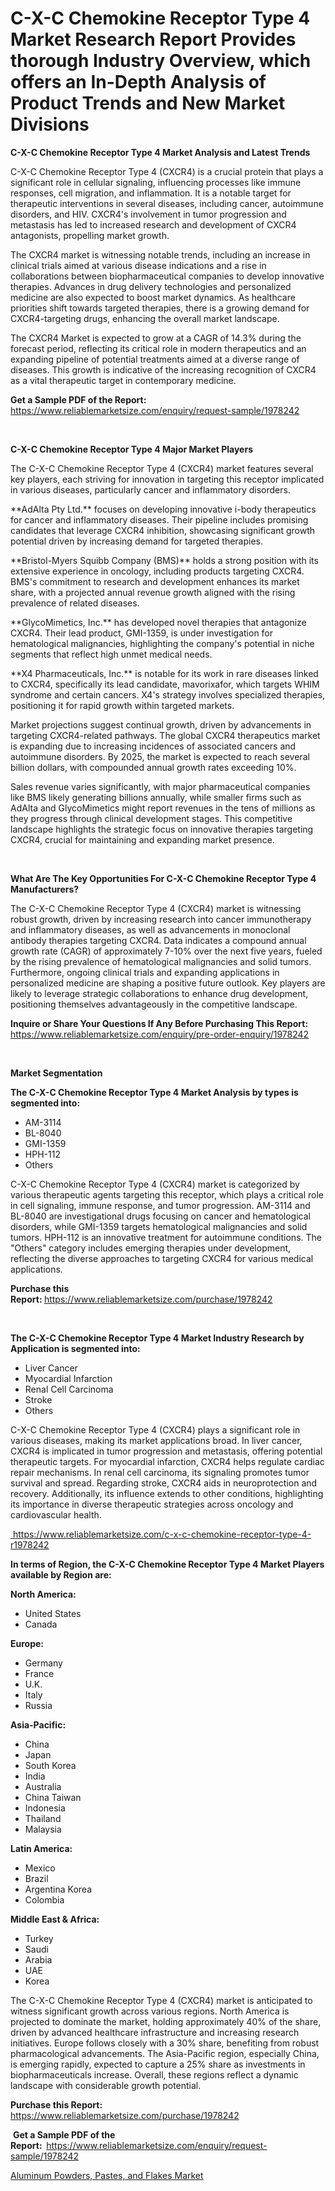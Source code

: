 <p><h1>C-X-C Chemokine Receptor Type 4 Market Research Report Provides thorough Industry Overview, which offers an In-Depth Analysis of Product Trends and New Market Divisions</h1></p><p><strong>C-X-C Chemokine Receptor Type 4 Market Analysis and Latest Trends</strong></p>
<p><p>C-X-C Chemokine Receptor Type 4 (CXCR4) is a crucial protein that plays a significant role in cellular signaling, influencing processes like immune responses, cell migration, and inflammation. It is a notable target for therapeutic interventions in several diseases, including cancer, autoimmune disorders, and HIV. CXCR4's involvement in tumor progression and metastasis has led to increased research and development of CXCR4 antagonists, propelling market growth.</p><p>The CXCR4 market is witnessing notable trends, including an increase in clinical trials aimed at various disease indications and a rise in collaborations between biopharmaceutical companies to develop innovative therapies. Advances in drug delivery technologies and personalized medicine are also expected to boost market dynamics. As healthcare priorities shift towards targeted therapies, there is a growing demand for CXCR4-targeting drugs, enhancing the overall market landscape. </p><p>The CXCR4 Market is expected to grow at a CAGR of 14.3% during the forecast period, reflecting its critical role in modern therapeutics and an expanding pipeline of potential treatments aimed at a diverse range of diseases. This growth is indicative of the increasing recognition of CXCR4 as a vital therapeutic target in contemporary medicine.</p></p>
<p><strong>Get a Sample PDF of the Report:&nbsp;</strong> <a href="https://www.reliablemarketsize.com/enquiry/request-sample/1978242?utm_campaign=1845&utm_medium=2&utm_source=Github&utm_content=ia&utm_term=15012025&utm_id=c-x-c-chemokine-receptor-type-4">https://www.reliablemarketsize.com/enquiry/request-sample/1978242</a></p>
<p>&nbsp;</p>
<p><strong>C-X-C Chemokine Receptor Type 4 Major Market Players</strong></p>
<p><p>The C-X-C Chemokine Receptor Type 4 (CXCR4) market features several key players, each striving for innovation in targeting this receptor implicated in various diseases, particularly cancer and inflammatory disorders. </p><p>**AdAlta Pty Ltd.** focuses on developing innovative i-body therapeutics for cancer and inflammatory diseases. Their pipeline includes promising candidates that leverage CXCR4 inhibition, showcasing significant growth potential driven by increasing demand for targeted therapies.</p><p>**Bristol-Myers Squibb Company (BMS)** holds a strong position with its extensive experience in oncology, including products targeting CXCR4. BMS's commitment to research and development enhances its market share, with a projected annual revenue growth aligned with the rising prevalence of related diseases.</p><p>**GlycoMimetics, Inc.** has developed novel therapies that antagonize CXCR4. Their lead product, GMI-1359, is under investigation for hematological malignancies, highlighting the company's potential in niche segments that reflect high unmet medical needs. </p><p>**X4 Pharmaceuticals, Inc.** is notable for its work in rare diseases linked to CXCR4, specifically its lead candidate, mavorixafor, which targets WHIM syndrome and certain cancers. X4's strategy involves specialized therapies, positioning it for rapid growth within targeted markets.</p><p>Market projections suggest continual growth, driven by advancements in targeting CXCR4-related pathways. The global CXCR4 therapeutics market is expanding due to increasing incidences of associated cancers and autoimmune disorders. By 2025, the market is expected to reach several billion dollars, with compounded annual growth rates exceeding 10%. </p><p>Sales revenue varies significantly, with major pharmaceutical companies like BMS likely generating billions annually, while smaller firms such as AdAlta and GlycoMimetics might report revenues in the tens of millions as they progress through clinical development stages. This competitive landscape highlights the strategic focus on innovative therapies targeting CXCR4, crucial for maintaining and expanding market presence.</p></p>
<p>&nbsp;</p>
<p><strong>What Are The Key Opportunities For C-X-C Chemokine Receptor Type 4 Manufacturers?</strong></p>
<p><p>The C-X-C Chemokine Receptor Type 4 (CXCR4) market is witnessing robust growth, driven by increasing research into cancer immunotherapy and inflammatory diseases, as well as advancements in monoclonal antibody therapies targeting CXCR4. Data indicates a compound annual growth rate (CAGR) of approximately 7-10% over the next five years, fueled by the rising prevalence of hematological malignancies and solid tumors. Furthermore, ongoing clinical trials and expanding applications in personalized medicine are shaping a positive future outlook. Key players are likely to leverage strategic collaborations to enhance drug development, positioning themselves advantageously in the competitive landscape.</p></p>
<p><strong>Inquire or Share Your Questions If Any Before Purchasing This Report:</strong> <a href="https://www.reliablemarketsize.com/enquiry/pre-order-enquiry/1978242?utm_campaign=1845&utm_medium=2&utm_source=Github&utm_content=ia&utm_term=15012025&utm_id=c-x-c-chemokine-receptor-type-4">https://www.reliablemarketsize.com/enquiry/pre-order-enquiry/1978242</a></p>
<p>&nbsp;</p>
<p><strong>Market Segmentation</strong></p>
<p><strong>The C-X-C Chemokine Receptor Type 4 Market Analysis by types is segmented into:</strong></p>
<p><ul><li>AM-3114</li><li>BL-8040</li><li>GMI-1359</li><li>HPH-112</li><li>Others</li></ul></p>
<p><p>C-X-C Chemokine Receptor Type 4 (CXCR4) market is categorized by various therapeutic agents targeting this receptor, which plays a critical role in cell signaling, immune response, and tumor progression. AM-3114 and BL-8040 are investigational drugs focusing on cancer and hematological disorders, while GMI-1359 targets hematological malignancies and solid tumors. HPH-112 is an innovative treatment for autoimmune conditions. The "Others" category includes emerging therapies under development, reflecting the diverse approaches to targeting CXCR4 for various medical applications.</p></p>
<p><strong>Purchase this Report:&nbsp;</strong><a href="https://www.reliablemarketsize.com/purchase/1978242?utm_campaign=1845&utm_medium=2&utm_source=Github&utm_content=ia&utm_term=15012025&utm_id=c-x-c-chemokine-receptor-type-4">https://www.reliablemarketsize.com/purchase/1978242</a></p>
<p>&nbsp;</p>
<p><strong>The C-X-C Chemokine Receptor Type 4 Market Industry Research by Application is segmented into:</strong></p>
<p><ul><li>Liver Cancer</li><li>Myocardial Infarction</li><li>Renal Cell Carcinoma</li><li>Stroke</li><li>Others</li></ul></p>
<p><p>C-X-C Chemokine Receptor Type 4 (CXCR4) plays a significant role in various diseases, making its market applications broad. In liver cancer, CXCR4 is implicated in tumor progression and metastasis, offering potential therapeutic targets. For myocardial infarction, CXCR4 helps regulate cardiac repair mechanisms. In renal cell carcinoma, its signaling promotes tumor survival and spread. Regarding stroke, CXCR4 aids in neuroprotection and recovery. Additionally, its influence extends to other conditions, highlighting its importance in diverse therapeutic strategies across oncology and cardiovascular health.</p></p>
<p><a href="https://www.reliablemarketsize.com/c-x-c-chemokine-receptor-type-4-r1978242?utm_campaign=1845&utm_medium=2&utm_source=Github&utm_content=ia&utm_term=15012025&utm_id=c-x-c-chemokine-receptor-type-4">&nbsp;https://www.reliablemarketsize.com/c-x-c-chemokine-receptor-type-4-r1978242</a></p>
<p><strong>In terms of Region, the C-X-C Chemokine Receptor Type 4 Market Players available by Region are:</strong></p>
<p>
    <p> <strong> North America: </strong>
        <ul>
            <li>United States</li>
            <li>Canada</li>
        </ul>
        </p> 
    <p> <strong> Europe: </strong>
        <ul>
            <li>Germany</li>
            <li>France</li>
            <li>U.K.</li>
            <li>Italy</li>
            <li>Russia</li>
        </ul>
        </p> 
    <p> <strong> Asia-Pacific: </strong>
        <ul>
            <li>China</li>
            <li>Japan</li>
            <li>South Korea</li>
            <li>India</li>
            <li>Australia</li>
            <li>China Taiwan</li>
            <li>Indonesia</li>
            <li>Thailand</li>
            <li>Malaysia</li>
        </ul>
        </p> 
    <p> <strong> Latin America: </strong>
        <ul>
            <li>Mexico</li>
            <li>Brazil</li>
            <li>Argentina Korea</li>
            <li>Colombia</li>
        </ul>
        </p> 
    <p> <strong> Middle East & Africa: </strong>
        <ul>
            <li>Turkey</li>
            <li>Saudi</li>
            <li>Arabia</li>
            <li>UAE</li>
            <li>Korea</li>
        </ul>
    </p>
    </p>
<p><p>The C-X-C Chemokine Receptor Type 4 (CXCR4) market is anticipated to witness significant growth across various regions. North America is projected to dominate the market, holding approximately 40% of the share, driven by advanced healthcare infrastructure and increasing research initiatives. Europe follows closely with a 30% share, benefiting from robust pharmacological advancements. The Asia-Pacific region, especially China, is emerging rapidly, expected to capture a 25% share as investments in biopharmaceuticals increase. Overall, these regions reflect a dynamic landscape with considerable growth potential.</p></p>
<p><strong>Purchase this Report: </strong><a href="https://www.reliablemarketsize.com/purchase/1978242?utm_campaign=1845&utm_medium=2&utm_source=Github&utm_content=ia&utm_term=15012025&utm_id=c-x-c-chemokine-receptor-type-4">https://www.reliablemarketsize.com/purchase/1978242</a></p>
<p>&nbsp;<strong>Get a Sample PDF of the Report:&nbsp;&nbsp;</strong><a href="https://www.reliablemarketsize.com/enquiry/request-sample/1978242?utm_campaign=1845&utm_medium=2&utm_source=Github&utm_content=ia&utm_term=15012025&utm_id=c-x-c-chemokine-receptor-type-4">https://www.reliablemarketsize.com/enquiry/request-sample/1978242</a></p>
<p><strong></strong></p>
<p><p><a href="https://github.com/RickHolmes3/Market-Research-Report-List-7/blob/main/aluminum-powders-pastes-and-flakes-market.md?utm_campaign=1845&utm_medium=2&utm_source=Github&utm_content=ia&utm_term=15012025&utm_id=c-x-c-chemokine-receptor-type-4">Aluminum Powders, Pastes, and Flakes Market</a></p></p>
